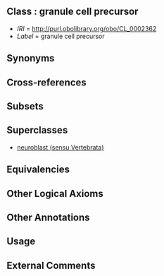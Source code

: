 
## Class : granule cell precursor

 * *IRI* = http://purl.obolibrary.org/obo/CL_0002362
 * *Label* = granule cell precursor

## Synonyms


## Cross-references


## Subsets


## Superclasses

 * [neuroblast (sensu Vertebrata)](../../CL/37/CL_0000337.md)

## Equivalencies


## Other Logical Axioms


## Other Annotations


## Usage


## External Comments

